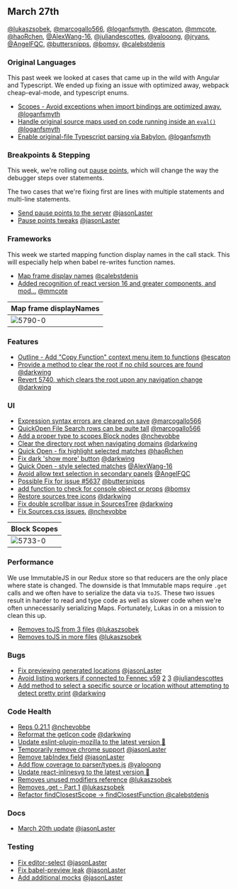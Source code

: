 ## March 27th

[@lukaszsobek], [@marcogallo566], [@loganfsmyth], [@escaton], [@mmcote], [@haoRchen], [@AlexWang-16], [@juliandescottes], [@yalooong], [@jryans], [@AngelFQC], [@buttersnipps], [@bomsy], [@calebstdenis]

### Original Languages

This past week we looked at cases that came up in the wild with Angular and Typescript.
We ended up fixing an issue with optimized away, webpack cheap-eval-mode, and typescript enums.

* [Scopes - Avoid exceptions when import bindings are optimized away.][5722] [@loganfsmyth]
* [Handle original source maps used on code running inside an `eval()`][5749] [@loganfsmyth]
* [Enable original-file Typescript parsing via Babylon.][5778] [@loganfsmyth]

### Breakpoints & Stepping

This week, we're rolling out [pause points][doc], which will change the way the debugger steps over statements.

The two cases that we're fixing first are lines with multiple statements and multi-line statements.

* [Send pause points to the server][5721] [@jasonLaster]
* [Pause points tweaks][5771] [@jasonLaster]

[doc]: https://docs.google.com/document/d/1wL3If9cC-dpLCaIin4V-0y610WTQJovPtol3WidD8sg/edit

### Frameworks

This week we started mapping function display names in the call stack. This will especially help when babel re-writes function names.

* [Map frame display names][5790] [@calebstdenis]
* [Added recognition of react version 16 and greater components, and mod...][5734] [@mmcote]

| Map frame displayNames |
| ---------------------- |
| ![5790-0]              |

### Features

* [Outline - Add "Copy Function" context menu item to functions][5725] [@escaton]
* [Provide a method to clear the root if no child sources are found][5743] [@darkwing]
* [Revert 5740, which clears the root upon any navigation change][5746] [@darkwing]

### UI

* [Expression syntax errors are cleared on save][5678] [@marcogallo566]
* [QuickOpen File Search rows can be quite tall][5729] [@marcogallo566]
* [Add a proper type to scopes Block nodes][5733] [@nchevobbe]
* [Clear the directory root when navigating domains][5740] [@darkwing]
* [Quick Open - fix highlight selected matches][5742] [@haoRchen]
* [Fix dark 'show more' button][5745] [@darkwing]
* [Quick Open - style selected matches][5750] [@AlexWang-16]
* [Avoid allow text selection in secondary panels][5774] [@AngelFQC]
* [Possible Fix for issue #5637][5776] [@buttersnipps]
* [add function to check for console object or props][5780] [@bomsy]
* [Restore sources tree icons][5786] [@darkwing]
* [Fix double scrollbar issue in SourcesTree][5787] [@darkwing]
* [Fix Sources.css issues.][5735] [@nchevobbe]

| Block Scopes |
| ------------ |
| ![5733-0]    |

### Performance

We use ImmutableJS in our Redux store so that reducers are the only place where state is changed. The downside is that Immutable maps require `.get` calls and we often have to serialize the data via `toJS`.
These two issues result in harder to read and type code as well as slower code when we're often unnecessarily serializing Maps.
Fortunately, Lukas in on a mission to clean this up.

* [Removes toJS from 3 files][5665] [@lukaszsobek]
* [Removes toJS in more files][5755] [@lukaszsobek]

### Bugs

* [Fix previewing generated locations][5701] [@jasonLaster]
* [Avoid listing workers if connected to Fennec v59][5761] [2][5768] [3][5769] [@juliandescottes]
* [Add method to select a specific source or location without attempting to detect pretty print][5767] [@darkwing]

### Code Health

* [Reps 0.21.1][5714] [@nchevobbe]
* [Reformat the getIcon code][5723] [@darkwing]
* [Update eslint-plugin-mozilla to the latest version 🚀][5724]
* [Temporarily remove chrome support][5747] [@jasonLaster]
* [Remove tabIndex field][5751] [@jasonLaster]
* [Add flow coverage to parser/types.js][5766] [@yalooong]
* [Update react-inlinesvg to the latest version 🚀][5779]
* [Removes unused modifiers reference][5781] [@lukaszsobek]
* [Removes .get - Part 1][5788] [@lukaszsobek]
* [Refactor findClosestScope -> findClosestFunction ][5789] [@calebstdenis]

### Docs

* [March 20th update][5730] [@jasonLaster]

### Testing

* [Fix editor-select][5736] [@jasonLaster]
* [Fix babel-preview leak][5741] [@jasonLaster]
* [Add additional mocks][5752] [@jasonLaster]

[5678-0]: https://user-images.githubusercontent.com/36955296/37466159-5bd65932-285d-11e8-82dd-63f9a58b3e33.gif
[5729-0]: https://user-images.githubusercontent.com/36955296/37660463-cabe824a-2c52-11e8-9134-c30c035837e2.jpg
[5733-0]: https://user-images.githubusercontent.com/578107/37674408-21128bda-2c73-11e8-90ba-1d04afb3b7ec.png
[5734-0]: https://user-images.githubusercontent.com/14250545/37674460-8ac6b56e-2c38-11e8-94ff-cda9b9003c15.gif
[5734-1]: https://user-images.githubusercontent.com/14250545/37674464-8ee7b828-2c38-11e8-8438-bf7f694dc068.gif
[5735-0]: https://user-images.githubusercontent.com/578107/37675489-a9bcfce8-2c75-11e8-8a06-dcee42503925.png
[5742-0]: https://user-images.githubusercontent.com/19397242/37730692-b5641de6-2d16-11e8-831e-c19bae7c175c.gif
[5742-1]: https://user-images.githubusercontent.com/19397242/37730543-5fa50ab4-2d16-11e8-96a7-d28004337e97.gif
[5743-0]: https://user-images.githubusercontent.com/46655/37729993-7e355bc8-2d0c-11e8-8e98-2fac0a030df5.png
[5745-0]: https://user-images.githubusercontent.com/46655/37736099-fb391a90-2d1d-11e8-9a5d-8d55bd7fe037.png
[5749-0]: https://user-images.githubusercontent.com/132260/37741961-cee612c4-2d20-11e8-870b-9e825b760a9e.png
[5750-0]: https://user-images.githubusercontent.com/13398997/37747974-29704e30-2d58-11e8-8d74-e6b106ed2d61.png
[5766-0]: https://user-images.githubusercontent.com/23003064/37806532-e88ac836-2e16-11e8-85ae-d5a393e6c8ec.png
[5766-1]: https://user-images.githubusercontent.com/23003064/37806538-eed104b2-2e16-11e8-9f1b-132647f75ff1.png
[5766-2]: https://user-images.githubusercontent.com/23003064/37806540-f3e76914-2e16-11e8-9bdc-0b4e677868de.png
[5786-0]: https://user-images.githubusercontent.com/46655/37927238-288c0838-30ff-11e8-97d5-ffe1e5ba2319.png
[5786-1]: https://user-images.githubusercontent.com/46655/37927239-28a03326-30ff-11e8-9bd6-4cc91421a484.png
[5790-0]: https://user-images.githubusercontent.com/7321311/37939740-88a177ca-3132-11e8-9681-aa5e9090a84c.png
[5790-1]: https://user-images.githubusercontent.com/7321311/37939776-c6355bd8-3132-11e8-8452-0f0003192f24.png
[5790-2]: https://user-images.githubusercontent.com/7321311/37939703-504ee682-3132-11e8-98b1-6cc693e21905.png
[5665]: https://github.com/firefox-devtools/debugger/pull/5665
[5678]: https://github.com/firefox-devtools/debugger/pull/5678
[5701]: https://github.com/firefox-devtools/debugger/pull/5701
[5714]: https://github.com/firefox-devtools/debugger/pull/5714
[5721]: https://github.com/firefox-devtools/debugger/pull/5721
[5722]: https://github.com/firefox-devtools/debugger/pull/5722
[5723]: https://github.com/firefox-devtools/debugger/pull/5723
[5724]: https://github.com/firefox-devtools/debugger/pull/5724
[5725]: https://github.com/firefox-devtools/debugger/pull/5725
[5729]: https://github.com/firefox-devtools/debugger/pull/5729
[5730]: https://github.com/firefox-devtools/debugger/pull/5730
[5733]: https://github.com/firefox-devtools/debugger/pull/5733
[5734]: https://github.com/firefox-devtools/debugger/pull/5734
[5735]: https://github.com/firefox-devtools/debugger/pull/5735
[5736]: https://github.com/firefox-devtools/debugger/pull/5736
[5740]: https://github.com/firefox-devtools/debugger/pull/5740
[5741]: https://github.com/firefox-devtools/debugger/pull/5741
[5742]: https://github.com/firefox-devtools/debugger/pull/5742
[5743]: https://github.com/firefox-devtools/debugger/pull/5743
[5745]: https://github.com/firefox-devtools/debugger/pull/5745
[5746]: https://github.com/firefox-devtools/debugger/pull/5746
[5747]: https://github.com/firefox-devtools/debugger/pull/5747
[5749]: https://github.com/firefox-devtools/debugger/pull/5749
[5750]: https://github.com/firefox-devtools/debugger/pull/5750
[5751]: https://github.com/firefox-devtools/debugger/pull/5751
[5752]: https://github.com/firefox-devtools/debugger/pull/5752
[5755]: https://github.com/firefox-devtools/debugger/pull/5755
[5761]: https://github.com/firefox-devtools/debugger/pull/5761
[5766]: https://github.com/firefox-devtools/debugger/pull/5766
[5767]: https://github.com/firefox-devtools/debugger/pull/5767
[5768]: https://github.com/firefox-devtools/debugger/pull/5768
[5769]: https://github.com/firefox-devtools/debugger/pull/5769
[5771]: https://github.com/firefox-devtools/debugger/pull/5771
[5774]: https://github.com/firefox-devtools/debugger/pull/5774
[5776]: https://github.com/firefox-devtools/debugger/pull/5776
[5778]: https://github.com/firefox-devtools/debugger/pull/5778
[5779]: https://github.com/firefox-devtools/debugger/pull/5779
[5780]: https://github.com/firefox-devtools/debugger/pull/5780
[5781]: https://github.com/firefox-devtools/debugger/pull/5781
[5786]: https://github.com/firefox-devtools/debugger/pull/5786
[5787]: https://github.com/firefox-devtools/debugger/pull/5787
[5788]: https://github.com/firefox-devtools/debugger/pull/5788
[5789]: https://github.com/firefox-devtools/debugger/pull/5789
[5790]: https://github.com/firefox-devtools/debugger/pull/5790
[@lukaszsobek]: https://github.com/lukaszsobek
[@marcogallo566]: https://github.com/marcogallo566
[@jasonlaster]: https://github.com/jasonLaster
[@nchevobbe]: https://github.com/nchevobbe
[@loganfsmyth]: https://github.com/loganfsmyth
[@darkwing]: https://github.com/darkwing
[@escaton]: https://github.com/escaton
[@mmcote]: https://github.com/mmcote
[@haorchen]: https://github.com/haoRchen
[@alexwang-16]: https://github.com/AlexWang-16
[@juliandescottes]: https://github.com/juliandescottes
[@yalooong]: https://github.com/yalooong
[@jryans]: https://github.com/jryans
[@angelfqc]: https://github.com/AngelFQC
[@buttersnipps]: https://github.com/buttersnipps
[@bomsy]: https://github.com/bomsy
[@calebstdenis]: https://github.com/calebstdenis
